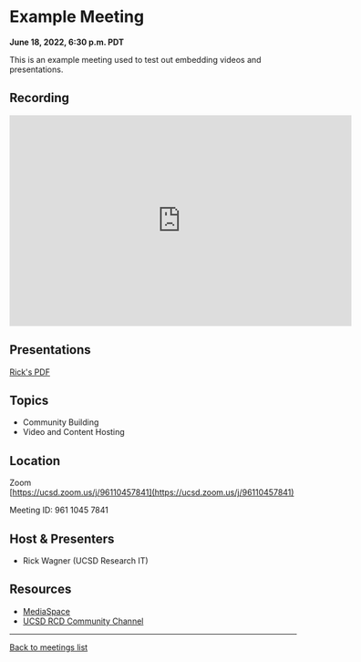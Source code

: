 # Example Meeting
**June 18, 2022, 6:30 p.m. PDT**

<div class="atcb" style="display:none;">
        { "name":"Example Meeting", "description":"Organized by UCSD  RCD Community, see Zoom link at: [url]https://ucsd-rcd.github.io/meetings/events/2022-06-18-Example-Meeting.html[/url]", "startDate":"2022-06-18", "endDate":"2022-06-18", "startTime":"18:30", "endTime":"19:00", "location":"Zoom", "options":[ "Apple", "Google", "iCal", "Microsoft365", "Outlook.com" ], "timeZone":"America/Los_Angeles" }
</div>

This is an example meeting used to test out embedding videos and presentations.

## Recording

<iframe id="kaltura_player" src="https://cdnapisec.kaltura.com/p/2323111/sp/232311100/embedIframeJs/uiconf_id/48743603/partner_id/2323111?iframeembed=true&playerId=kaltura_player&entry_id=1_bfmju9q7&flashvars[streamerType]=auto&amp;flashvars[localizationCode]=en&amp;flashvars[leadWithHTML5]=true&amp;flashvars[sideBarContainer.plugin]=true&amp;flashvars[sideBarContainer.position]=left&amp;flashvars[sideBarContainer.clickToClose]=true&amp;flashvars[chapters.plugin]=true&amp;flashvars[chapters.layout]=vertical&amp;flashvars[chapters.thumbnailRotator]=false&amp;flashvars[streamSelector.plugin]=true&amp;flashvars[EmbedPlayer.SpinnerTarget]=videoHolder&amp;flashvars[dualScreen.plugin]=true&amp;flashvars[hotspots.plugin]=1&amp;flashvars[Kaltura.addCrossoriginToIframe]=true&amp;&wid=1_9og79rlf" width="600" height="370" allowfullscreen webkitallowfullscreen mozAllowFullScreen allow="autoplay *; fullscreen *; encrypted-media *" sandbox="allow-forms allow-same-origin allow-scripts allow-top-navigation allow-pointer-lock allow-popups allow-modals allow-orientation-lock allow-popups-to-escape-sandbox allow-presentation allow-top-navigation-by-user-activation" frameborder="0" title="UCSD RCD Community Example Meeting June 18, 2022"></iframe>

## Presentations

[Rick's PDF](/meetings/assets/presentations/2022-06-18/UCSDRCDCommExampleMeeting18JUN22.pdf)

## Topics

* Community Building
* Video and Content Hosting

## Location

Zoom<br>
[https://ucsd.zoom.us/j/96110457841](https://ucsd.zoom.us/j/96110457841)

Meeting ID: 961 1045 7841

## Host & Presenters

* Rick Wagner (UCSD Research IT)

## Resources

* [MediaSpace](https://mediaspace.ucsd.edu)
* [UCSD RCD Community Channel](https://mediaspace.ucsd.edu/channel/UCSD%2BResearch%2BComputing%2B%2526%2BData%2BCommunity/260055772)

---

[Back to meetings list](/meetings/)
